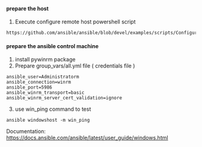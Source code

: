 #### prepare the host
1. Execute configure remote host powershell script
```
https://github.com/ansible/ansible/blob/devel/examples/scripts/ConfigureRemotingForAnsible.ps1
```

#### prepare the ansible control machine
1. install pywinrm package 
2. Prepare group_vars/all.yml file ( credentials file )
```
ansible_user=Administratorm
ansible_connection=winrm
ansible_port=5986
ansible_winrm_transport=basic
ansible_winrm_server_cert_validation=ignore
```
3. use win_ping command to test
```
ansible windowshost -m win_ping
```

Documentation: https://docs.ansible.com/ansible/latest/user_guide/windows.html
